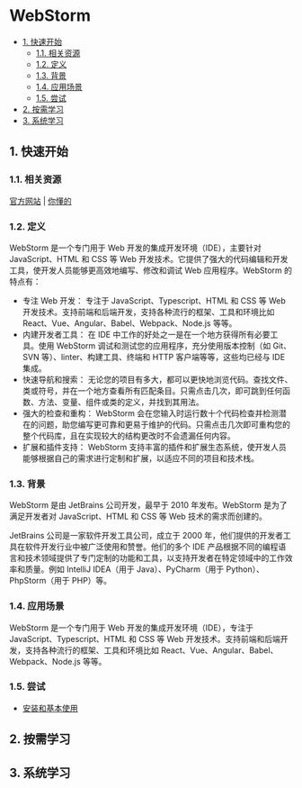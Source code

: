 # WebStorm<!-- omit in toc -->

- [1. 快速开始](#1-快速开始)
  - [1.1. 相关资源](#11-相关资源)
  - [1.2. 定义](#12-定义)
  - [1.3. 背景](#13-背景)
  - [1.4. 应用场景](#14-应用场景)
  - [1.5. 尝试](#15-尝试)
- [2. 按需学习](#2-按需学习)
- [3. 系统学习](#3-系统学习)

## 1. 快速开始

### 1.1. 相关资源

[官方网站](https://www.jetbrains.com/zh-cn/webstorm) | [你懂的](https://3.jetbra.in)

### 1.2. 定义

WebStorm 是一个专门用于 Web 开发的集成开发环境（IDE），主要针对 JavaScript、HTML 和 CSS 等 Web 开发技术。它提供了强大的代码编辑和开发工具，使开发人员能够更高效地编写、修改和调试 Web 应用程序。WebStorm 的特点有：

- 专注 Web 开发： 专注于 JavaScript、Typescript、HTML 和 CSS 等 Web 开发技术。支持前端和后端开发，支持各种流行的框架、工具和环境比如 React、Vue、Angular、Babel、Webpack、Node.js 等等。
- 内建开发者工具： 在 IDE 中工作的好处之一是在一个地方获得所有必要工具。使用 WebStorm 调试和测试您的应用程序，充分使用版本控制（如 Git、SVN 等）、linter、构建工具、终端和 HTTP 客户端等等，这些均已经与 IDE 集成。
- 快速导航和搜索： 无论您的项目有多大，都可以更快地浏览代码。查找文件、类或符号，并在一个地方查看所有匹配条目。只需点击几次，即可跳到任何函数、方法、变量、组件或类的定义，并找到其用法。
- 强大的检查和重构： WebStorm 会在您输入时运行数十个代码检查并检测潜在的问题，助您编写更可靠和更易于维护的代码。只需点击几次即可重构您的整个代码库，且在实现较大的结构更改时不会遗漏任何内容。
- 扩展和插件支持： WebStorm 支持丰富的插件和扩展生态系统，使开发人员能够根据自己的需求进行定制和扩展，以适应不同的项目和技术栈。

### 1.3. 背景

WebStorm 是由 JetBrains 公司开发，最早于 2010 年发布。WebStorm 是为了满足开发者对 JavaScript、HTML 和 CSS 等 Web 技术的需求而创建的。

JetBrains 公司是一家软件开发工具公司，成立于 2000 年，他们提供的开发者工具在软件开发行业中被广泛使用和赞誉。他们的多个 IDE 产品根据不同的编程语言和技术领域提供了专门定制的功能和工具，以支持开发者在特定领域中的工作效率和质量。例如 IntelliJ IDEA（用于 Java）、PyCharm（用于 Python）、PhpStorm（用于 PHP）等。

### 1.4. 应用场景

WebStorm 是一个专门用于 Web 开发的集成开发环境（IDE），专注于 JavaScript、Typescript、HTML 和 CSS 等 Web 开发技术。支持前端和后端开发，支持各种流行的框架、工具和环境比如 React、Vue、Angular、Babel、Webpack、Node.js 等等。

### 1.5. 尝试

- [安装和基本使用](./installation-and-basic-use.md)

## 2. 按需学习

## 3. 系统学习
